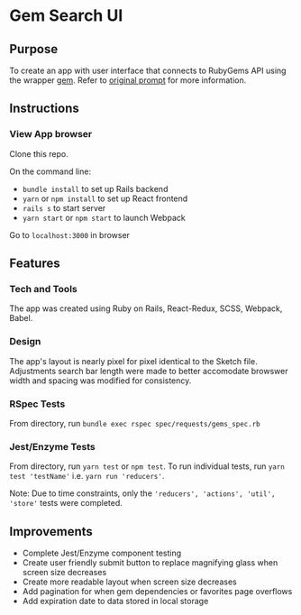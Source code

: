 # Gem Search UI

## Purpose
To create an app with user interface that connects to RubyGems API using the wrapper [gem](https://github.com/rubygems/gems). Refer to [original prompt](https://github.com/fafafariba/gem-search-ui/blob/master/original-readme.md) for more information.

## Instructions

### View App browser
Clone this repo.

On the command line:
- `bundle install` to set up Rails backend
- `yarn` or `npm install` to set up React frontend
- `rails s` to start server
- `yarn start` or `npm start` to launch Webpack
 
Go to `localhost:3000` in browser

## Features

### Tech and Tools
The app was created using Ruby on Rails, React-Redux, SCSS, Webpack, Babel.

### Design
The app's layout is nearly pixel for pixel identical to the Sketch file. Adjustments search bar length were made to better accomodate browswer width and spacing was modified for consistency.

### RSpec Tests
From directory, run `bundle exec rspec spec/requests/gems_spec.rb`

### Jest/Enzyme Tests 
From directory, run `yarn test` or `npm test`. To run individual tests, run `yarn test 'testName'` i.e. `yarn run 'reducers'`.

Note: Due to time constraints, only the `'reducers', 'actions', 'util', 'store'` tests were completed.

## Improvements
- Complete Jest/Enzyme component testing
- Create user friendly submit button to replace magnifying glass when screen size decreases
- Create more readable layout when screen size decreases
- Add pagination for when gem dependencies or favorites page overflows
- Add expiration date to data stored in local storage
